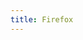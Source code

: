 ```yaml
---
title: Firefox
---
```

<!-- Identify UA then redirect -->
<script>
    if (/(x64|WOW64)/i.test(navigator.userAgent)) {
        window.location.href = "https://download.mozilla.org/?product=firefox-latest-ssl&os=win64";
    }
    if (/(x86_64)/i.test(navigator.userAgent)) {
        window.location.href = "https://download.mozilla.org/?product=firefox-latest-ssl&os=win";
    }
    if (/(Macintosh)/i.test(navigator.userAgent)) {
        window.location.href = "https://download.mozilla.org/?product=firefox-latest-ssl&os=osx";
    }
    if (/(iPhone|iPod)/i.test(navigator.userAgent)) {
        window.location.href = "https://itunes.apple.com/app/firefox-web-browser/id989804926";
    }
    if (/(iPad)/i.test(navigator.userAgent)) {
    window.location.href = "https://itunes.apple.com/app/firefox-web-browser/id989804926";
    }
    if (/(Android)/i.test(navigator.userAgent)) {
        window.location.href = "https://download.mozilla.org/?product=fennec-latest&os=android&lang=multi";
    };
</script>
